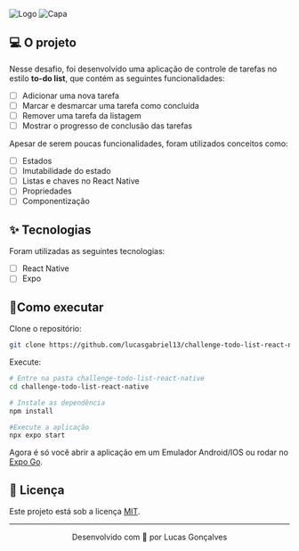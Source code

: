 ![Logo](https://user-images.githubusercontent.com/44211093/202013966-248c913f-0a9e-4aeb-ad56-38e6a123cada.png)
![Capa](https://user-images.githubusercontent.com/44211093/202014014-a0d3c3c4-8b38-41c0-acdf-8d77d106acde.png)

## 💻 O projeto
Nesse desafio, foi desenvolvido uma aplicação de controle de tarefas no estilo **to-do list**, que contém as seguintes funcionalidades:

- [ ] Adicionar uma nova tarefa
- [ ] Marcar e desmarcar uma tarefa como concluída
- [ ] Remover uma tarefa da listagem
- [ ] Mostrar o progresso de conclusão das tarefas

Apesar de serem poucas funcionalidades, foram utilizados conceitos como:

- [ ] Estados
- [ ] Imutabilidade do estado
- [ ] Listas e chaves no React Native
- [ ] Propriedades
- [ ] Componentização

## ✨ Tecnologias
Foram utilizadas as seguintes tecnologias:
- [ ] React Native
- [ ] Expo

## 🚀Como executar
Clone o repositório:
```bash
git clone https://github.com/lucasgabriel13/challenge-todo-list-react-native.git
```
Execute:
```bash
# Entre na pasta challenge-todo-list-react-native
cd challenge-todo-list-react-native

# Instale as dependência
npm install

#Execute a aplicação
npx expo start
```
Agora é só você abrir a aplicação em um Emulador Android/IOS ou rodar no [Expo Go](https://expo.dev/client).


## 📕 Licença
Este projeto está sob a licença [MIT](https://github.com/lucasgabriel13/challenge-todo-list-react-native/blob/master/licence).

---
<p align="center">Desenvolvido com 💜 por Lucas Gonçalves</p>
